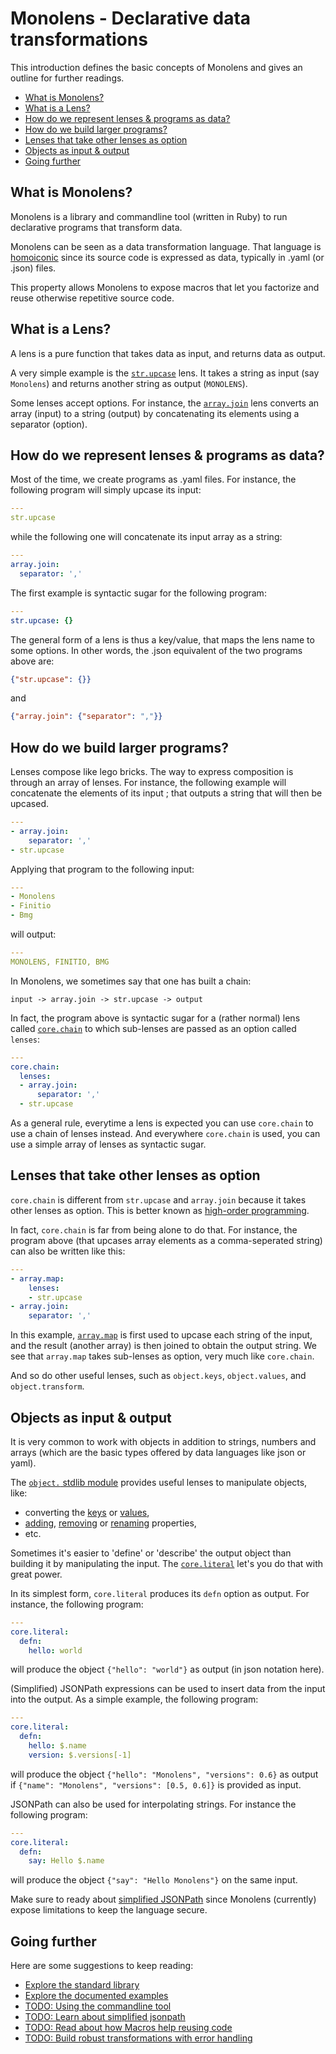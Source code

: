 # Monolens - Declarative data transformations

This introduction defines the basic concepts of Monolens and gives an outline
for further readings.

- [What is Monolens?](#what-is-monolens)
- [What is a Lens?](#what-is-a-lens)
- [How do we represent lenses & programs as data?](#how-do-we-represent-lenses--programs-as-data)
- [How do we build larger programs?](#how-do-we-build-larger-programs)
- [Lenses that take other lenses as option](#lenses-that-take-other-lenses-as-option)
- [Objects as input & output](#objects-as-input--output)
- [Going further](#going-further)

## What is Monolens?

Monolens is a library and commandline tool (written in Ruby) to run declarative
programs that transform data.

Monolens can be seen as a data transformation language. That language is
[homoiconic](https://en.wikipedia.org/wiki/Homoiconicity#:~:text=A%20language%20is%20homoiconic%20if,treats%20%22code%20as%20data%22.)
since its source code is expressed as data, typically in .yaml (or .json) files.

This property allows Monolens to expose macros that let you factorize and reuse
otherwise repetitive source code.

## What is a Lens?

A lens is a pure function that takes data as input, and returns data as output.

A very simple example is the [`str.upcase`](./stdlib/str/upcase.md) lens. It
takes a string as input (say `Monolens`) and returns another string as output
(`MONOLENS`).

Some lenses accept options. For instance, the [`array.join`](./stdlib/array/join.md)
lens converts an array (input) to a string (output) by concatenating its elements
using a separator (option).

## How do we represent lenses & programs as data?

Most of the time, we create programs as .yaml files. For instance, the following
program will simply upcase its input:

```yaml
---
str.upcase
```

while the following one will concatenate its input array as a string:

```yaml
---
array.join:
  separator: ','
```

The first example is syntactic sugar for the following program:

```yaml
---
str.upcase: {}
```

The general form of a lens is thus a key/value, that maps the lens name to some
options. In other words, the .json equivalent of the two programs above are:

```json
{"str.upcase": {}}
```

and

```json
{"array.join": {"separator": ","}}
```

## How do we build larger programs?

Lenses compose like lego bricks. The way to express composition is through
an array of lenses. For instance, the following example will concatenate the
elements of its input ; that outputs a string that will then be upcased.

```yaml
---
- array.join:
    separator: ','
- str.upcase
```

Applying that program to the following input:

```yaml
---
- Monolens
- Finitio
- Bmg
```

will output:

```yaml
---
MONOLENS, FINITIO, BMG
```

In Monolens, we sometimes say that one has built a chain:

```
input -> array.join -> str.upcase -> output
```

In fact, the program above is syntactic sugar for a (rather normal) lens called
[`core.chain`](./stdlib/core/chain.md) to which sub-lenses are passed as an
option called `lenses`:

```yaml
---
core.chain:
  lenses:
  - array.join:
      separator: ','
  - str.upcase
```

As a general rule, everytime a lens is expected you can use `core.chain` to
use a chain of lenses instead. And everywhere `core.chain` is used, you can
use a simple array of lenses as syntactic sugar.

## Lenses that take other lenses as option

`core.chain` is different from `str.upcase` and `array.join` because it takes
other lenses as option. This is better known as
[high-order programming](https://en.wikipedia.org/wiki/Higher-order_programming).

In fact, `core.chain` is far from being alone to do that. For instance, the
program above (that upcases array elements as a comma-seperated string) can
also be written like this:

```yaml
---
- array.map:
    lenses:
    - str.upcase
- array.join:
    separator: ','
```

In this example, [`array.map`](./stdlib/array/map.md) is first used to upcase
each string of the input, and the result (another array) is then joined to
obtain the output string. We see that `array.map` takes sub-lenses as option,
very much like `core.chain`.

And so do other useful lenses, such as `object.keys`, `object.values`, and
`object.transform`.

## Objects as input & output

It is very common to work with objects in addition to strings, numbers and
arrays (which are the basic types offered by data languages like json or yaml).

The [`object.` stdlib module](./stdlib/object) provides useful lenses to
manipulate objects, like:
- converting the [keys](./stdlib/object/keys.md) or [values](./stdlib/object/values.md),
- [adding](./stdlib/object/extend.md), [removing](./stdlib/object/allbut.md) or
  [renaming](./stdlib/object/rename.md) properties,
- etc.

Sometimes it's easier to 'define' or 'describe' the output object than building it
by manipulating the input. The [`core.literal`](./stdlib/core/literal.md) let's you
do that with great power.

In its simplest form, `core.literal` produces its `defn` option as output. For
instance, the following program:

```yaml
---
core.literal:
  defn:
    hello: world
```

will produce the object `{"hello": "world"}` as output (in json notation here).

(Simplified) JSONPath expressions can be used to insert data from the input into
the output. As a simple example, the following program:

```yaml
---
core.literal:
  defn:
    hello: $.name
    version: $.versions[-1]
```

will produce the object `{"hello": "Monolens", "versions": 0.6}` as output if
`{"name": "Monolens", "versions": [0.5, 0.6]}` is provided as input.

JSONPath can also be used for interpolating strings. For instance the following
program:

```yaml
---
core.literal:
  defn:
    say: Hello $.name
```

will produce the object `{"say": "Hello Monolens"}` on the same input.

Make sure to ready about [simplified JSONPath](./3-simplified-jsonpath.md)
since Monolens (currently) expose limitations to keep the language secure.

## Going further

Here are some suggestions to keep reading:

- [Explore the standard library](./stdlib)
- [Explore the documented examples](./use-cases)
- [TODO: Using the commandline tool](./2-command-line.md)
- [TODO: Learn about simplified jsonpath](./3-simplified-jsonpath.md)
- [TODO: Read about how Macros help reusing code](./4-macros.md)
- [TODO: Build robust transformations with error handling](./5-error-handling.md)
